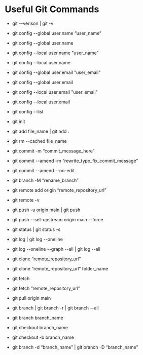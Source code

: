 # Useful Git Commands

- git --verison | git -v

- git config --global user.name “user_name”

- git config --global user.name

- git config --local user.name "user_name"

- git config --local user.name

- git config --global user.email "user_email"

- git config --global user.email

- git config --local user.email "user_email"

- git config --local user.email

- git config --list

- git init

- git add file_name | git add .

- git rm --cached file_name

- git commit -m “commit_message_here”

- git commit --amend -m “rewrite_typo_fix_commit_message”

- git commit --amend --no-edit

- git branch -M “rename_branch”

- git remote add origin “remote_repository_url”

- git remote -v

- git push -u origin main | git push

- git push --set-upstream origin main --force

- git status | git status -s

- git log | git log --oneline

- git log --oneline --graph --all | git log --all

- git clone “remote_repository_url”

- git clone “remote_repository_url” folder_name

- git fetch

- git fetch “remote_repository_url”

- git pull origin main

- git branch | git branch -r | git branch --all

- git branch branch_name

- git checkout branch_name

- git checkout -b branch_name

- git branch -d “branch_name” | git branch -D “branch_name”
